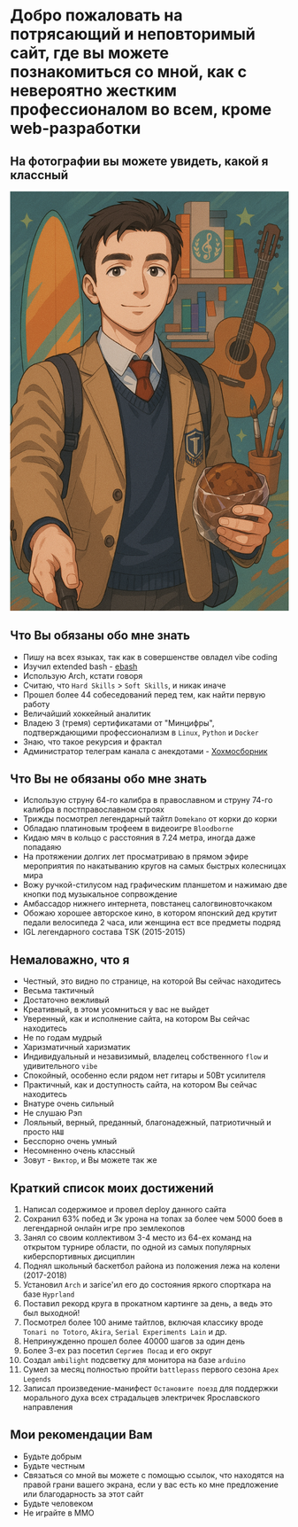 # Добро пожаловать на потрясающий и неповторимый сайт, где вы можете познакомиться со мной, как с невероятно жестким профессионалом во всем, кроме web-разработки

## На фотографии вы можете увидеть, какой я классный

![alt text](image.png)

## Что Вы обязаны обо мне знать

   - Пишу на всех языках, так как в совершенстве овладел vibe coding
   - Изучил extended bash - [ebash](https://elibs.github.io/ebash/index.html "Ознакомиться с данным инструментом")
   - Использую Arch, кстати говоря
   - Считаю, что `Hard Skills` > `Soft Skills`, и никак иначе
   - Прошел более 44 собеседований перед тем, как найти первую работу
   - Величайший хоккейный аналитик
   - Владею 3 (тремя) сертификатами от "Минцифры", подтверждающими профессионализм в `Linux`, `Python` и `Docker`
   - Знаю, что такое рекурсия и фрактал
   - Администратор телеграм канала с анекдотами - [Хохмосборник](https://t.me/hohmosbornick "Ознакомиться с данным ресурсом")

## Что Вы не обязаны обо мне знать

   - Использую струну 64-го калибра в православном и струну 74-го калибра в постправославном строях
   - Трижды посмотрел легендарный тайтл `Domekano` от корки до корки
   - Обладаю платиновым трофеем в видеоигре `Bloodborne`
   - Кидаю мяч в кольцо с расстояния в 7.24 метра, иногда даже попадаяю
   - На протяжении долгих лет просматриваю в прямом эфире мероприятия по накатыванию кругов на самых быстрых колесницах мира
   - Вожу ручкой-стилусом над графическим планшетом и нажимаю две кнопки под музыкальное сопрвождение
   - Амбассадор нижнего интернета, повстанец салогвиновточкаком
   - Обожаю хорошее авторское кино, в котором японский дед крутит педали велосипеда 2 часа, или женщина ест все предметы подряд
   - IGL легендарного состава TSK (2015-2015)

## Немаловажно, что я

   - Честный, это видно по странице, на которой Вы сейчас находитесь
   - Весьма тактичный
   - Достаточно вежливый
   - Креативный, в этом усомниться у вас не выйдет
   - Уверенный, как и исполнение сайта, на котором Вы сейчас находитесь
   - Не по годам мудрый
   - Харизматичный харизматик
   - Индивидуальный и незавизимый, владелец собственного `flow` и удивительного `vibe`
   - Спокойный, особенно если рядом нет гитары и 50Вт усилителя
   - Практичный, как и доступность сайта, на котором Вы сейчас находитесь
   - Внатуре очень сильный
   - Не слушаю Рэп
   - Лояльный, верный, преданный, благонадежный, патриотичный и просто `НАШ`
   - Бесспорно очень умный
   - Несомненно очень классный
   - Зовут - `Виктор`, и Вы можете так же

## Краткий список моих достижений

   1. Написал содержимое и провел deploy данного сайта
   2. Сохранил 63% побед и 3к урона на топах за более чем 5000 боев в легендарной онлайн игре про землекопов
   3. Занял со своим коллективом 3-4 место из 64-ех команд на открытом турнире области, по одной из самых популярных киберспортивных дисциплин
   4. Поднял школьный баскетбол района из положения лежа на колени (2017-2018)
   5. Установил `Arch` и заrice'ил его до состояния яркого спорткара на базе `Hyprland`
   6. Поставил рекорд круга в прокатном картинге за день, а ведь это был выходной!
   7. Посмотрел более 100 аниме тайтлов, включая классику вроде `Tonari no Totoro`, `Akira`, `Serial Experiments Lain` и др.
   8. Непринужденно прошел более 40000 шагов за один день
   9. Более 3-ех раз посетил `Сергиев Посад` и его округ
   10. Создал `ambilight` подсветку для монитора на базе `arduino` 
   11. Сумел за месяц полностью пройти `battlepass` первого сезона `Apex Legends`
   12. Записал произведение-манифест `Остановите поезд` для поддержки морального духа всех страдальцев электричек Ярославского направления

## Мои рекомендации Вам
   - Будьте добрым
   - Будьте честным
   - Связаться со мной вы можете с помощью ссылок, что находятся на правой грани вашего экрана, если у вас есть ко мне предложение или благодарность за этот сайт
   - Будьте человеком
   - Не играйте в ММО